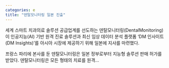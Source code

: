 ```yaml
---
categories: e
title: "덴탈모니터링 일본 진출"
---
```

세계 스마트 치과의료 솔루션 공급업계를 선도하는 덴탈모니터링(DentalMonitoring)이 인공지능(AI) 기반 원격 진료 솔루션과 최신 임상 데이터 분석 플랫폼 ‘DM 인사이트(DM Insights)’를 아시아 시장에 제공하기 위해 일본에 지사를 마련했다.

프랑스 파리에 본사를 둔 덴탈모니터링은 일본 정부로부터 지능형 솔루션 판매 허가를 받았다. 덴탈모니터링은 모든 형태의 치료를 원격...